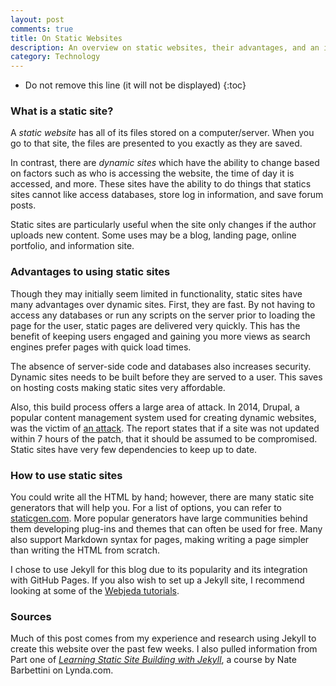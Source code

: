```yaml
---
layout: post
comments: true
title: On Static Websites
description: An overview on static websites, their advantages, and an introduction on how to use them.
category: Technology
---
```


* Do not remove this line (it will not be displayed)
{:toc}

### What is a static site?

A *static website* has all of its files stored on a computer/server. When you go to that site, the files are presented to you exactly as they are saved. 

In contrast, there are *dynamic sites* which have the ability to change based on factors such as who is accessing the website, the time of day it is accessed, and more. These sites have the ability to do things that statics sites cannot like access databases, store log in information, and save forum posts.

Static sites are particularly useful when the site only changes if the author uploads new content. Some uses may be a blog, landing page, online portfolio, and information site.

### Advantages to using static sites

Though they may initially seem limited in functionality, static sites have many advantages over dynamic sites. First, they are fast. By not having to access any databases or run any scripts on the server prior to loading the page for the user, static pages are delivered very quickly. This has the benefit of keeping users engaged and gaining you more views as search engines prefer pages with quick load times. 

The absence of server-side code and databases also increases security. Dynamic sites needs to be built before they are served to a user. This saves on hosting costs making static sites very affordable.

Also, this build process offers a large area of attack. In 2014, Drupal, a popular content management system used for creating dynamic websites, was the victim of <a href="https://www.drupal.org/forum/newsletters/security-public-service-announcements/2014-10-29/drupal-core-highly-critical" target="_blank">an attack</a>. The report states that if a site was not updated within 7 hours of the patch, that it should be assumed to be compromised. Static sites have very few dependencies to keep up to date.

### How to use static sites

You could write all the HTML by hand; however, there are many static site generators that will help you. For a list of options, you can refer to <a href ="https://www.staticgen.com/" target="_blank">staticgen.com</a>. More popular generators have large communities behind them developing plug-ins and themes that can often be used for free. Many also support Markdown syntax for pages, making writing a page simpler than writing the HTML from scratch.

I chose to use Jekyll for this blog due to its popularity and its integration with GitHub Pages. If you also wish to set up a Jekyll site, I recommend looking at some of the <a href="https://blog.webjeda.com/create-jekyll-blog/" target="_blank">Webjeda tutorials</a>.

### Sources

Much of this post comes from my experience and research using Jekyll to create this website over the past few weeks. I also pulled information from Part one of <a href="https://www.lynda.com/GitHub-tutorials/Learning-Static-Site-Building-Jekyll/761964-2.html" target="_blank">*Learning Static Site Building with Jekyll*</a>, a course by Nate Barbettini on Lynda.com.
